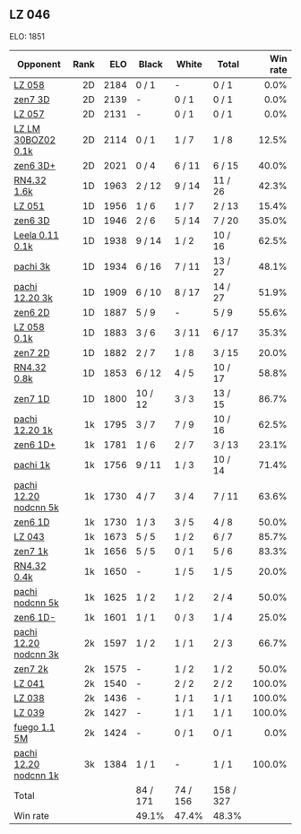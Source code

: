 ## LZ 046 ##

ELO: 1851

Opponent | Rank | ELO | Black | White | Total | Win rate
---------|-----:|----:|-------|-------|-------|-------:
[LZ 058](LZ%20058.md) | 2D | 2184 | 0 / 1 | - | 0 / 1 | 0.0%
[zen7 3D](zen7%203D.md) | 2D | 2139 | - | 0 / 1 | 0 / 1 | 0.0%
[LZ 057](LZ%20057.md) | 2D | 2131 | - | 0 / 1 | 0 / 1 | 0.0%
[LZ LM 30BOZ02 0.1k](LZ%20LM%2030BOZ02%200.1k.md) | 2D | 2114 | 0 / 1 | 1 / 7 | 1 / 8 | 12.5%
[zen6 3D+](zen6%203D+.md) | 2D | 2021 | 0 / 4 | 6 / 11 | 6 / 15 | 40.0%
[RN4.32 1.6k](RN4.32%201.6k.md) | 1D | 1963 | 2 / 12 | 9 / 14 | 11 / 26 | 42.3%
[LZ 051](LZ%20051.md) | 1D | 1956 | 1 / 6 | 1 / 7 | 2 / 13 | 15.4%
[zen6 3D](zen6%203D.md) | 1D | 1946 | 2 / 6 | 5 / 14 | 7 / 20 | 35.0%
[Leela 0.11 0.1k](Leela%200.11%200.1k.md) | 1D | 1938 | 9 / 14 | 1 / 2 | 10 / 16 | 62.5%
[pachi 3k](pachi%203k.md) | 1D | 1934 | 6 / 16 | 7 / 11 | 13 / 27 | 48.1%
[pachi 12.20 3k](pachi%2012.20%203k.md) | 1D | 1909 | 6 / 10 | 8 / 17 | 14 / 27 | 51.9%
[zen6 2D](zen6%202D.md) | 1D | 1887 | 5 / 9 | - | 5 / 9 | 55.6%
[LZ 058 0.1k](LZ%20058%200.1k.md) | 1D | 1883 | 3 / 6 | 3 / 11 | 6 / 17 | 35.3%
[zen7 2D](zen7%202D.md) | 1D | 1882 | 2 / 7 | 1 / 8 | 3 / 15 | 20.0%
[RN4.32 0.8k](RN4.32%200.8k.md) | 1D | 1853 | 6 / 12 | 4 / 5 | 10 / 17 | 58.8%
[zen7 1D](zen7%201D.md) | 1D | 1800 | 10 / 12 | 3 / 3 | 13 / 15 | 86.7%
[pachi 12.20 1k](pachi%2012.20%201k.md) | 1k | 1795 | 3 / 7 | 7 / 9 | 10 / 16 | 62.5%
[zen6 1D+](zen6%201D+.md) | 1k | 1781 | 1 / 6 | 2 / 7 | 3 / 13 | 23.1%
[pachi 1k](pachi%201k.md) | 1k | 1756 | 9 / 11 | 1 / 3 | 10 / 14 | 71.4%
[pachi 12.20 nodcnn 5k](pachi%2012.20%20nodcnn%205k.md) | 1k | 1730 | 4 / 7 | 3 / 4 | 7 / 11 | 63.6%
[zen6 1D](zen6%201D.md) | 1k | 1730 | 1 / 3 | 3 / 5 | 4 / 8 | 50.0%
[LZ 043](LZ%20043.md) | 1k | 1673 | 5 / 5 | 1 / 2 | 6 / 7 | 85.7%
[zen7 1k](zen7%201k.md) | 1k | 1656 | 5 / 5 | 0 / 1 | 5 / 6 | 83.3%
[RN4.32 0.4k](RN4.32%200.4k.md) | 1k | 1650 | - | 1 / 5 | 1 / 5 | 20.0%
[pachi nodcnn 5k](pachi%20nodcnn%205k.md) | 1k | 1625 | 1 / 2 | 1 / 2 | 2 / 4 | 50.0%
[zen6 1D-](zen6%201D-.md) | 1k | 1601 | 1 / 1 | 0 / 3 | 1 / 4 | 25.0%
[pachi 12.20 nodcnn 3k](pachi%2012.20%20nodcnn%203k.md) | 2k | 1597 | 1 / 2 | 1 / 1 | 2 / 3 | 66.7%
[zen7 2k](zen7%202k.md) | 2k | 1575 | - | 1 / 2 | 1 / 2 | 50.0%
[LZ 041](LZ%20041.md) | 2k | 1540 | - | 2 / 2 | 2 / 2 | 100.0%
[LZ 038](LZ%20038.md) | 2k | 1436 | - | 1 / 1 | 1 / 1 | 100.0%
[LZ 039](LZ%20039.md) | 2k | 1427 | - | 1 / 1 | 1 / 1 | 100.0%
[fuego 1.1 5M](fuego%201.1%205M.md) | 2k | 1424 | - | 0 / 1 | 0 / 1 | 0.0%
[pachi 12.20 nodcnn 1k](pachi%2012.20%20nodcnn%201k.md) | 3k | 1384 | 1 / 1 | - | 1 / 1 | 100.0%
Total | | | 84 / 171 | 74 / 156 | 158 / 327 | 
Win rate| | | 49.1% | 47.4% | 48.3% | 
